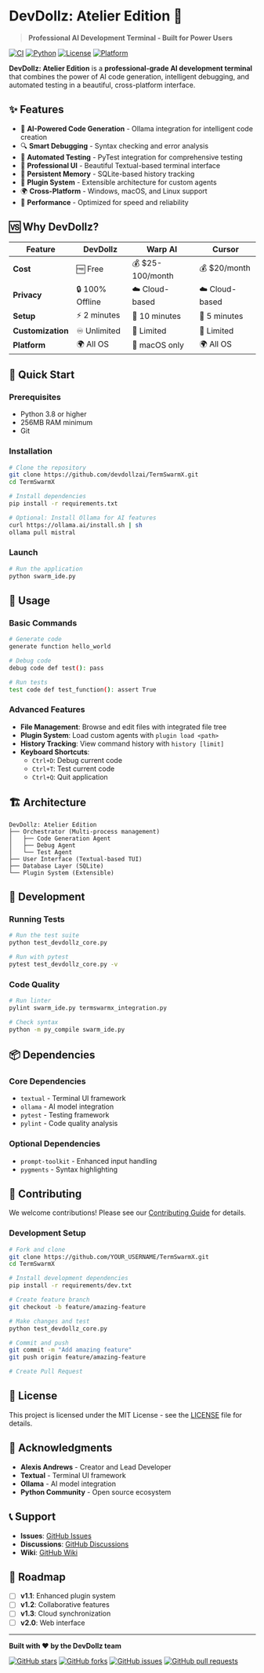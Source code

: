 # DevDollz: Atelier Edition 🚀

> **Professional AI Development Terminal - Built for Power Users**

[![CI](https://github.com/devdollzai/TermSwarmX/workflows/DevDollz%20CI/badge.svg)](https://github.com/devdollzai/TermSwarmX/actions)
[![Python](https://img.shields.io/badge/python-3.8+-blue.svg)](https://www.python.org/downloads/)
[![License](https://img.shields.io/badge/license-MIT-green.svg)](LICENSE)
[![Platform](https://img.shields.io/badge/platform-Windows%20%7C%20macOS%20%7C%20Linux-lightgrey.svg)](https://github.com/devdollzai/TermSwarmX)

**DevDollz: Atelier Edition** is a **professional-grade AI development terminal** that combines the power of AI code generation, intelligent debugging, and automated testing in a beautiful, cross-platform interface.

## ✨ Features

- 🤖 **AI-Powered Code Generation** - Ollama integration for intelligent code creation
- 🔍 **Smart Debugging** - Syntax checking and error analysis
- 🧪 **Automated Testing** - PyTest integration for comprehensive testing
- 🎨 **Professional UI** - Beautiful Textual-based terminal interface
- 💾 **Persistent Memory** - SQLite-based history tracking
- 🔌 **Plugin System** - Extensible architecture for custom agents
- 🌍 **Cross-Platform** - Windows, macOS, and Linux support
- 🚀 **Performance** - Optimized for speed and reliability

## 🆚 Why DevDollz?

| Feature | DevDollz | Warp AI | Cursor |
|---------|----------|---------|---------|
| **Cost** | 🆓 Free | 💰 $25-100/month | 💰 $20/month |
| **Privacy** | 🔒 100% Offline | ☁️ Cloud-based | ☁️ Cloud-based |
| **Setup** | ⚡ 2 minutes | 🐌 10 minutes | 🐌 5 minutes |
| **Customization** | ♾️ Unlimited | 📏 Limited | 📏 Limited |
| **Platform** | 🌍 All OS | 🍎 macOS only | 🌍 All OS |

## 🚀 Quick Start

### Prerequisites

- Python 3.8 or higher
- 256MB RAM minimum
- Git

### Installation

```bash
# Clone the repository
git clone https://github.com/devdollzai/TermSwarmX.git
cd TermSwarmX

# Install dependencies
pip install -r requirements.txt

# Optional: Install Ollama for AI features
curl https://ollama.ai/install.sh | sh
ollama pull mistral
```

### Launch

```bash
# Run the application
python swarm_ide.py
```

## 🎯 Usage

### Basic Commands

```bash
# Generate code
generate function hello_world

# Debug code
debug code def test(): pass

# Run tests
test code def test_function(): assert True
```

### Advanced Features

- **File Management**: Browse and edit files with integrated file tree
- **Plugin System**: Load custom agents with `plugin load <path>`
- **History Tracking**: View command history with `history [limit]`
- **Keyboard Shortcuts**: 
  - `Ctrl+D`: Debug current code
  - `Ctrl+T`: Test current code
  - `Ctrl+Q`: Quit application

## 🏗️ Architecture

```
DevDollz: Atelier Edition
├── Orchestrator (Multi-process management)
│   ├── Code Generation Agent
│   ├── Debug Agent
│   └── Test Agent
├── User Interface (Textual-based TUI)
├── Database Layer (SQLite)
└── Plugin System (Extensible)
```

## 🔧 Development

### Running Tests

```bash
# Run the test suite
python test_devdollz_core.py

# Run with pytest
pytest test_devdollz_core.py -v
```

### Code Quality

```bash
# Run linter
pylint swarm_ide.py termswarmx_integration.py

# Check syntax
python -m py_compile swarm_ide.py
```

## 📦 Dependencies

### Core Dependencies
- `textual` - Terminal UI framework
- `ollama` - AI model integration
- `pytest` - Testing framework
- `pylint` - Code quality analysis

### Optional Dependencies
- `prompt-toolkit` - Enhanced input handling
- `pygments` - Syntax highlighting

## 🤝 Contributing

We welcome contributions! Please see our [Contributing Guide](CONTRIBUTING.md) for details.

### Development Setup

```bash
# Fork and clone
git clone https://github.com/YOUR_USERNAME/TermSwarmX.git
cd TermSwarmX

# Install development dependencies
pip install -r requirements/dev.txt

# Create feature branch
git checkout -b feature/amazing-feature

# Make changes and test
python test_devdollz_core.py

# Commit and push
git commit -m "Add amazing feature"
git push origin feature/amazing-feature

# Create Pull Request
```

## 📄 License

This project is licensed under the MIT License - see the [LICENSE](LICENSE) file for details.

## 🙏 Acknowledgments

- **Alexis Andrews** - Creator and Lead Developer
- **Textual** - Terminal UI framework
- **Ollama** - AI model integration
- **Python Community** - Open source ecosystem

## 📞 Support

- **Issues**: [GitHub Issues](https://github.com/devdollzai/TermSwarmX/issues)
- **Discussions**: [GitHub Discussions](https://github.com/devdollzai/TermSwarmX/discussions)
- **Wiki**: [GitHub Wiki](https://github.com/devdollzai/TermSwarmX/wiki)

## 🚀 Roadmap

- [ ] **v1.1**: Enhanced plugin system
- [ ] **v1.2**: Collaborative features
- [ ] **v1.3**: Cloud synchronization
- [ ] **v2.0**: Web interface

---

**Built with ❤️ by the DevDollz team**

[![GitHub stars](https://img.shields.io/github/stars/devdollzai/TermSwarmX?style=social)](https://github.com/devdollzai/TermSwarmX/stargazers)
[![GitHub forks](https://img.shields.io/github/forks/devdollzai/TermSwarmX?style=social)](https://github.com/devdollzai/TermSwarmX/network/members)
[![GitHub issues](https://img.shields.io/github/issues/devdollzai/TermSwarmX)](https://github.com/devdollzai/TermSwarmX/issues)
[![GitHub pull requests](https://img.shields.io/github/issues-pr/devdollzai/TermSwarmX)](https://github.com/devdollzai/TermSwarmX/pulls)
